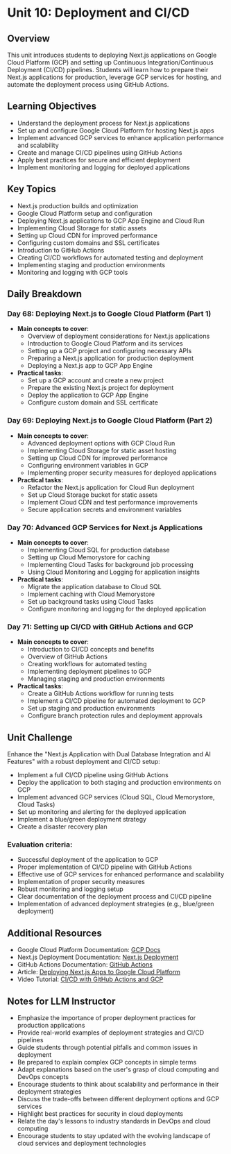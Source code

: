# Unit 10: Deployment and CI/CD

## Overview
This unit introduces students to deploying Next.js applications on Google Cloud Platform (GCP) and setting up Continuous Integration/Continuous Deployment (CI/CD) pipelines. Students will learn how to prepare their Next.js applications for production, leverage GCP services for hosting, and automate the deployment process using GitHub Actions.

## Learning Objectives
- Understand the deployment process for Next.js applications
- Set up and configure Google Cloud Platform for hosting Next.js apps
- Implement advanced GCP services to enhance application performance and scalability
- Create and manage CI/CD pipelines using GitHub Actions
- Apply best practices for secure and efficient deployment
- Implement monitoring and logging for deployed applications

## Key Topics
- Next.js production builds and optimization
- Google Cloud Platform setup and configuration
- Deploying Next.js applications to GCP App Engine and Cloud Run
- Implementing Cloud Storage for static assets
- Setting up Cloud CDN for improved performance
- Configuring custom domains and SSL certificates
- Introduction to GitHub Actions
- Creating CI/CD workflows for automated testing and deployment
- Implementing staging and production environments
- Monitoring and logging with GCP tools

## Daily Breakdown

### Day 68: Deploying Next.js to Google Cloud Platform (Part 1)
- **Main concepts to cover**:
  - Overview of deployment considerations for Next.js applications
  - Introduction to Google Cloud Platform and its services
  - Setting up a GCP project and configuring necessary APIs
  - Preparing a Next.js application for production deployment
  - Deploying a Next.js app to GCP App Engine
- **Practical tasks**:
  - Set up a GCP account and create a new project
  - Prepare the existing Next.js project for deployment
  - Deploy the application to GCP App Engine
  - Configure custom domain and SSL certificate

### Day 69: Deploying Next.js to Google Cloud Platform (Part 2)
- **Main concepts to cover**:
  - Advanced deployment options with GCP Cloud Run
  - Implementing Cloud Storage for static asset hosting
  - Setting up Cloud CDN for improved performance
  - Configuring environment variables in GCP
  - Implementing proper security measures for deployed applications
- **Practical tasks**:
  - Refactor the Next.js application for Cloud Run deployment
  - Set up Cloud Storage bucket for static assets
  - Implement Cloud CDN and test performance improvements
  - Secure application secrets and environment variables

### Day 70: Advanced GCP Services for Next.js Applications
- **Main concepts to cover**:
  - Implementing Cloud SQL for production database
  - Setting up Cloud Memorystore for caching
  - Implementing Cloud Tasks for background job processing
  - Using Cloud Monitoring and Logging for application insights
- **Practical tasks**:
  - Migrate the application database to Cloud SQL
  - Implement caching with Cloud Memorystore
  - Set up background tasks using Cloud Tasks
  - Configure monitoring and logging for the deployed application

### Day 71: Setting up CI/CD with GitHub Actions and GCP
- **Main concepts to cover**:
  - Introduction to CI/CD concepts and benefits
  - Overview of GitHub Actions
  - Creating workflows for automated testing
  - Implementing deployment pipelines to GCP
  - Managing staging and production environments
- **Practical tasks**:
  - Create a GitHub Actions workflow for running tests
  - Implement a CI/CD pipeline for automated deployment to GCP
  - Set up staging and production environments
  - Configure branch protection rules and deployment approvals

## Unit Challenge
Enhance the "Next.js Application with Dual Database Integration and AI Features" with a robust deployment and CI/CD setup:
- Implement a full CI/CD pipeline using GitHub Actions
- Deploy the application to both staging and production environments on GCP
- Implement advanced GCP services (Cloud SQL, Cloud Memorystore, Cloud Tasks)
- Set up monitoring and alerting for the deployed application
- Implement a blue/green deployment strategy
- Create a disaster recovery plan

### Evaluation criteria:
- Successful deployment of the application to GCP
- Proper implementation of CI/CD pipeline with GitHub Actions
- Effective use of GCP services for enhanced performance and scalability
- Implementation of proper security measures
- Robust monitoring and logging setup
- Clear documentation of the deployment process and CI/CD pipeline
- Implementation of advanced deployment strategies (e.g., blue/green deployment)

## Additional Resources
- Google Cloud Platform Documentation: [GCP Docs](https://cloud.google.com/docs)
- Next.js Deployment Documentation: [Next.js Deployment](https://nextjs.org/docs/deployment)
- GitHub Actions Documentation: [GitHub Actions](https://docs.github.com/en/actions)
- Article: [Deploying Next.js Apps to Google Cloud Platform](https://blog.logrocket.com/deploying-next-js-apps-google-cloud-platform/)
- Video Tutorial: [CI/CD with GitHub Actions and GCP](https://www.youtube.com/watch?v=eB0nUzAI7M8)

## Notes for LLM Instructor
- Emphasize the importance of proper deployment practices for production applications
- Provide real-world examples of deployment strategies and CI/CD pipelines
- Guide students through potential pitfalls and common issues in deployment
- Be prepared to explain complex GCP concepts in simple terms
- Adapt explanations based on the user's grasp of cloud computing and DevOps concepts
- Encourage students to think about scalability and performance in their deployment strategies
- Discuss the trade-offs between different deployment options and GCP services
- Highlight best practices for security in cloud deployments
- Relate the day's lessons to industry standards in DevOps and cloud computing
- Encourage students to stay updated with the evolving landscape of cloud services and deployment technologies
